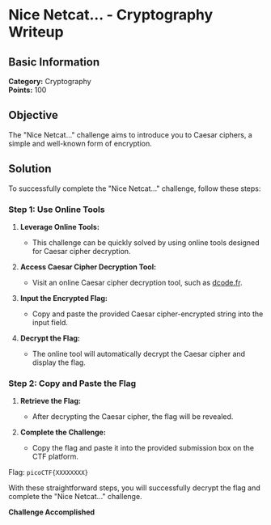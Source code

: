 # Nice Netcat... - Cryptography Writeup

## Basic Information
**Category:** Cryptography  
**Points:** 100

## Objective

The "Nice Netcat..." challenge aims to introduce you to Caesar ciphers, a simple and well-known form of encryption.

## Solution

To successfully complete the "Nice Netcat..." challenge, follow these steps:

### Step 1: Use Online Tools

1. **Leverage Online Tools:**
   - This challenge can be quickly solved by using online tools designed for Caesar cipher decryption.

2. **Access Caesar Cipher Decryption Tool:**
   - Visit an online Caesar cipher decryption tool, such as [dcode.fr](https://www.dcode.fr/caesar-cipher).

3. **Input the Encrypted Flag:**
   - Copy and paste the provided Caesar cipher-encrypted string into the input field.

4. **Decrypt the Flag:**
   - The online tool will automatically decrypt the Caesar cipher and display the flag.

### Step 2: Copy and Paste the Flag

1. **Retrieve the Flag:**
   - After decrypting the Caesar cipher, the flag will be revealed.

2. **Complete the Challenge:**
   - Copy the flag and paste it into the provided submission box on the CTF platform.
   
Flag: `picoCTF{XXXXXXXX}`

With these straightforward steps, you will successfully decrypt the flag and complete the "Nice Netcat..." challenge.

**Challenge Accomplished**
